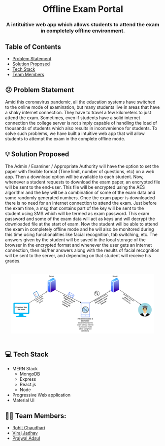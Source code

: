 <h1 align="center">
  Offline Exam Portal
</h1>
<h3 align="center"> 
A intituitive web app which allows students to attend the exam in completely offline environment.
</h3>



## Table of Contents
- <a href="#confused-problem-statement">Problem Statement</a>
- <a href="#bulb-solution-proposed">Solution Proposed</a>
- <a href="#computer-tech-stack">Tech Stack</a>
- <a href="#-team-members">Team Members</a>



## :confused: Problem Statement
Amid this coronavirus pandemic, all the education systems have switched to the online mode of examination,  but many students live in areas that have a shaky internet connection. They have to travel a few kilometers to just attend the exam. Sometimes, even if students have a solid internet connection the college server is not simply capable of handling the load of thousands of students which also results in inconvenience for students. To solve such problems, we have built a intuitive web app that will allow students to attempt the exam in the complete offline mode. 

## :bulb: Solution Proposed
The Admin / Examiner / Appropriate Authority will have the option to set the paper with flexible format (Time limit, number of questions, etc) on a web app. Then a download option will be available to each student. Now, whenever a student requests to download the exam paper, an encrypted file will be sent to the end-user. This file will be encrypted using the AES algorithm and the key will be a combination of some of the exam data and some randomly generated numbers. Once the exam paper is downloaded there is no need for an internet connection to attend the exam. Just before the exam time, a msg that contains part of the key will be sent to the student using SMS which will be termed as exam password. This exam password and some of the exam data will act as keys and will decrypt the downloaded file at the start of exam. Now the student will be able to attend the exam in completely offline mode and he will also be monitored during this time using functionalities like  facial recognition, tab switching, etc. The answers given by the student will be saved in the local storage of the browser in the encrypted format and whenever the user gets an internet connection, then his/her answers along with the results of facial recognition will be sent to the server, and depending on that student will receive his grades.
<p style="padding: 20px;">
<img src="images/flow.png"/>
 </p>

## :computer: Tech Stack
- MERN Stack
  - MongoDB
  - Express
  - React.js
  - Node
- Progressive Web application
- Material UI

## 👦🏽 Team Members:
- [Rohit Chaudhari](https://github.com/chaudharirohit2810)
- [Viraj Jadhav](https://github.com/VirajJadhav)
- [Prajwal Adsul](https://github.com/PrajwalAdsul)
